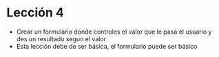 # Lección 4
 - Crear un formulario donde controles el valor que le pasa el usuario y des un resultado segun el valor
 - Esta lección debe de ser básica, el formulario puede ser básico